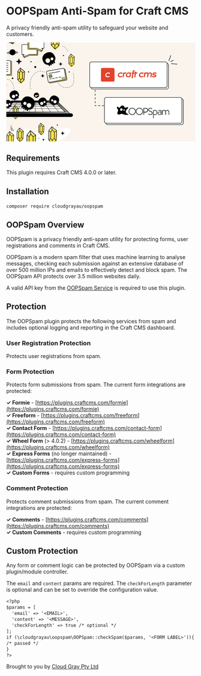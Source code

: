 # OOPSpam Anti-Spam for Craft CMS

A privacy friendly anti-spam utility to safeguard your website and customers.

![Screenshot](resources/craftoopspam.jpg)

## Requirements

This plugin requires Craft CMS 4.0.0 or later.

## Installation

`composer require cloudgrayau/oopspam`

## OOPSpam Overview

OOPSpam is a privacy friendly anti-spam utility for protecting forms, user registrations and comments in Craft CMS.

OOPSpam is a modern spam filter that uses machine learning to analyse messages, checking each submission against an extensive database of over 500 million IPs and emails to effectively detect and block spam. The OOPSpam API protects over 3.5 million websites daily.

A valid API key from the [OOPSpam Service](https://oopspam.com/?ref=cloudgray) is required to use this plugin.

## Protection

The OOPSpam plugin protects the following services from spam and includes optional logging and reporting in the Craft CMS dashboard.

### User Registration Protection

Protects user registrations from spam.

### Form Protection

Protects form submissions from spam. The current form integrations are protected:

**✓ Formie** - [https://plugins.craftcms.com/formie](https://plugins.craftcms.com/formie)  
**✓ Freeform** - [https://plugins.craftcms.com/freeform](https://plugins.craftcms.com/freeform)  
**✓ Contact Form** - [https://plugins.craftcms.com/contact-form](https://plugins.craftcms.com/contact-form)  
**✓ Wheel Form** (> 4.0.2) - [https://plugins.craftcms.com/wheelform](https://plugins.craftcms.com/wheelform)  
**✓ Express Forms** (no longer maintained) - [https://plugins.craftcms.com/express-forms](https://plugins.craftcms.com/express-forms)  
**✓ Custom Forms** - requires custom programming

### Comment Protection

Protects comment submissions from spam. The current comment integrations are protected:

**✓ Comments** - [https://plugins.craftcms.com/comments](https://plugins.craftcms.com/comments)  
**✓ Custom Comments** - requires custom programming

## Custom Protection

Any form or comment logic can be protected by OOPSpam via a custom plugin/module controller.

The `email` and `content` params are required. The `checkForLength` parameter is optional and can be set to override the configuration value.

    <?php    
    $params = [
      'email' => '<EMAIL>',
      'content' => '<MESSAGE>',
      'checkForLength' => true /* optional */
    ];
    if (\cloudgrayau\oopspam\OOPSpam::checkSpam($params, '<FORM LABEL>')){ /* passed */
    }
    ?>

Brought to you by [Cloud Gray Pty Ltd](https://cloudgray.com.au/)